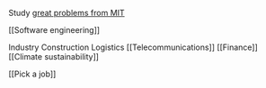 Study [great problems from MIT](https://docs.google.com/document/d/1uwCSpyThaOQcfS3bWFroKhJ_Y_31ljPj_4l782x0lZs/edit?usp=drivesdk)

[[Software engineering]]

Industry
Construction
Logistics
[[Telecommunications]]
[[Finance]]
[[Climate sustainability]]

[[Pick a job]]
